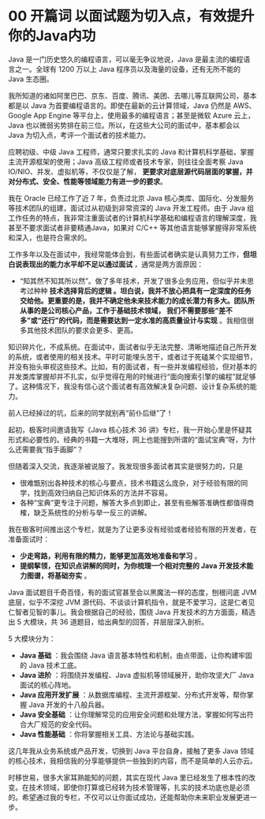 00 开篇词 以面试题为切入点，有效提升你的Java内功
=========================

Java 是一门历史悠久的编程语言，可以毫无争议地说，Java 是最主流的编程语言之一。全球有 1200 万以上 Java 程序员以及海量的设备，还有无所不能的 Java 生态圈。

我所知道的诸如阿里巴巴、京东、百度、腾讯、美团、去哪儿等互联网公司，基本都是以 Java 为首要编程语言的。即使在最新的云计算领域，Java 仍然是 AWS、Google App Engine 等平台上，使用最多的编程语言；甚至是微软 Azure 云上，Java 也以微弱劣势排在前三位。所以，在这些大公司的面试中，基本都会以
Java 为切入点，考评一个面试者的技术能力。

应聘初级、中级 Java 工程师，通常只要求扎实的 Java 和计算机科学基础，掌握主流开源框架的使用；Java 高级工程师或者技术专家，则往往全面考察 Java IO/NIO、并发、虚拟机等，不仅仅是了解，  **更要求对底层源代码层面的掌握，并对分布式、安全、性能等领域能力有进一步的要求**。

我在 Oracle 已经工作了近 7 年，负责过北京 Java 核心类库、国际化、分发服务等技术团队的组建，面试过从初级到非常资深的 Java 开发工程师。由于 Java 组工作任务的特点，我非常注重面试者的计算机科学基础和编程语言的理解深度，我甚至不要求面试者非要精通Java，如果对 C/C++ 等其他语言能够掌握得非常系统和深入，也是符合需求的。

工作多年以及在面试中，我经常能体会到，有些面试者确实是认真努力工作，**但坦白说表现出的能力水平却不足以通过面试** ，通常是两方面原因：

* “知其然不知其所以然”。做了多年技术，开发了很多业务应用，但似乎并未思考过种种  **技术选择背后的逻辑 **。坦白说，我并不放心把具有一定深度的任务交给他。更重要的是，我并不确定他未来技术能力的成长潜力有多大。团队所从事的是公司核心产品，工作于基础技术领域，** 我们不需要那些“差不多”或“还行”的代码，而是需要达到一定水准的高质量设计与实现** 。我相信很多其他技术团队的要求会更多、更高。

知识碎片化，不成系统。在面试中，面试者似乎无法完整、清晰地描述自己所开发的系统，或者使用的相关技术。平时可能埋头苦干，或者过于死磕某个实现细节，并没有抬头审视这些技术。比如，有的面试者，有一些并发编程经验，但对基本的并发类库掌握却并不扎实，似乎觉得在用的时候进行“面向搜索引擎的编程”就足够了。这种情况下，我没有信心这个面试者有高效解决复杂问题、设计复杂系统的能力。

前人已经掉过的坑，后来的同学就别再“前仆后继”了！

起初，极客时间邀请我写《Java 核心技术 36 讲》专栏，我一开始心里是怀疑其形式和必要性的。经典的书籍一大堆呀，网上也能搜到所谓的“面试宝典”呀，为什么还需要我“指手画脚”？

但随着深入交流，我逐渐被说服了。我发现很多面试者其实是很努力的，只是

* 很难甑别出各种技术的核心与要点，技术书籍这么庞杂，对于经验有限的同学，找到高效归纳自己知识体系的方法并不容易。
* 各种“宝典”更专注于问题，解答大多点到即止，甚至有些解答准确性都值得商榷，缺乏系统性的分析与举一反三的讲解。

我在极客时间推出这个专栏，就是为了让更多没有经验或者经验有限的开发者，在准备面试时：

* **少走弯路，利用有限的精力，能够更加高效地准备和学习** 。
* **提纲挈领，在知识点讲解的同时，为你梳理一个相对完整的 Java 开发技术能力图谱，将基础夯实** 。

Java 面试题目千奇百怪，有的面试官甚至会以黑魔法一样的态度，刨根问底 JVM 底层，似乎不深挖 JVM 源代码、不谈谈计算机指令，就是不爱学习，这是仁者见仁智者见智的事儿。我会根据自己的经验，围绕 Java 开发技术的方方面面，精选出 5 大模块，共 36 道题目，给出典型的回答，并层层深入剖析。

5 大模块分为：

* **Java 基础** ：我会围绕 Java 语言基本特性和机制，由点带面，让你构建牢固的 Java 技术工底。
* **Java 进阶** ：将围绕并发编程、Java 虚拟机等领域展开，助你攻坚大厂 Java 面试的核心阵地。
* **Java 应用开发扩展** ：从数据库编程、主流开源框架、分布式开发等，帮你掌握 Java 开发的十八般兵器。
* **Java 安全基础** ：让你理解常见的应用安全问题和处理方法，掌握如何写出符合大厂规范的安全代码。
* **Java 性能基础** ：你将掌握相关工具、方法论与基础实践。

这几年我从业务系统或产品开发，切换到 Java 平台自身，接触了更多 Java 领域的核心技术，我相信我的分享能够提供一些独到的内容，而不是简单的人云亦云。

时移世易，很多大家耳熟能知的问题，其实在现代 Java 里已经发生了根本性的改变。在技术领域，即使你打算或已经转为技术管理等，扎实的技术功底也是必须的。希望通过我的专栏，不仅可以让你面试成功，还能帮助你未来职业发展更进一步。
